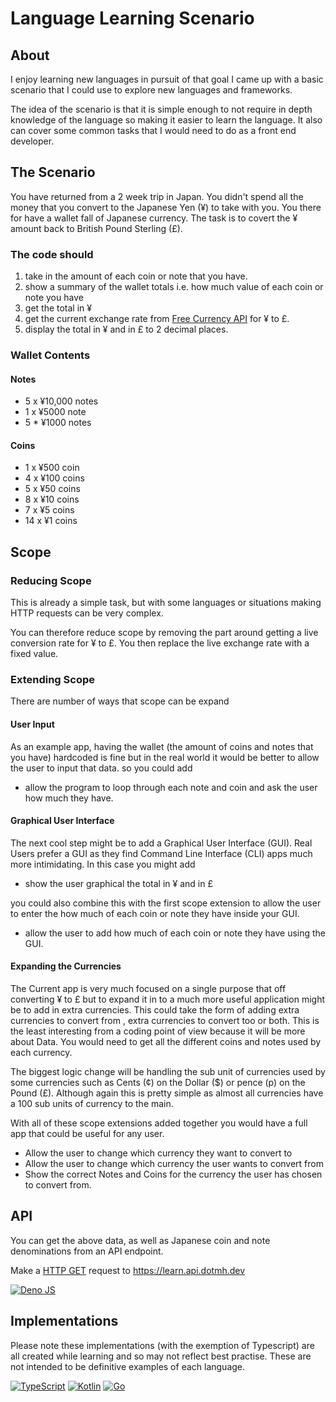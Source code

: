 # Language Learning Scenario

## About

I enjoy learning new languages in pursuit of that goal I came up with a basic scenario that I could use to explore new languages and frameworks.

The idea of the scenario is that it is simple enough to not require in depth knowledge of the language so making it easier to learn the language. It also can cover some common tasks that I would need to do as a front end developer.

## The Scenario

You have returned from a 2 week trip in Japan. You didn't spend all the money that you convert to the Japanese Yen (¥) to take with you. You there for have a wallet fall of Japanese currency. The task is to covert the ¥ amount back to British Pound Sterling (£).

### The code should

1. take in the amount of each coin or note that you have.
2. show a summary of the wallet totals i.e. how much value of each coin or note you have
3. get the total in ¥
4. get the current exchange rate from [Free Currency API](https://freecurrencyapi.com) for ¥ to £.
5. display the total in ¥ and in £ to 2 decimal places.

### Wallet Contents

#### Notes

- 5 x ¥10,000 notes
- 1 x ¥5000 note
- 5 \* ¥1000 notes

#### Coins

- 1 x ¥500 coin
- 4 x ¥100 coins
- 5 x ¥50 coins
- 8 x ¥10 coins
- 7 x ¥5 coins
- 14 x ¥1 coins

## Scope

### Reducing Scope

This is already a simple task, but with some languages or situations making HTTP requests can be very complex.

You can therefore reduce scope by removing the part around getting a live conversion rate for ¥ to £.
You then replace the live exchange rate with a fixed value.

### Extending Scope

There are number of ways that scope can be expand

#### User Input

As an example app, having the wallet (the amount of coins and notes that you have) hardcoded is fine
but in the real world it would be better to allow the user to input that data. so you could add

- allow the program to loop through each note and coin and ask the user how much they have.

#### Graphical User Interface

The next cool step might be to add a Graphical User Interface (GUI). Real Users prefer a GUI as they find Command Line Interface (CLI) apps much more intimidating. In this case you might add

- show the user graphical the total in ¥ and in £

you could also combine this with the first scope extension to allow the user to enter the how much of
each coin or note they have inside your GUI.

- allow the user to add how much of each coin or note they have using the GUI.

#### Expanding the Currencies

The Current app is very much focused on a single purpose that off converting ¥ to £ but to expand it
in to a much more useful application might be to add in extra currencies. This could take the form of
adding extra currencies to convert from , extra currencies to convert too or both. This is the least
interesting from a coding point of view because it will be more about Data. You would need to get
all the different coins and notes used by each currency.

The biggest logic change will be handling the sub unit of currencies used by some currencies such as
Cents (¢) on the Dollar ($) or pence (p) on the Pound (£). Although again this is pretty simple as almost all
currencies have a 100 sub units of currency to the main.

With all of these scope extensions added together you would have a full app that could be useful for
any user.

- Allow the user to change which currency they want to convert to
- Allow the user to change which currency the user wants to convert from
- Show the correct Notes and Coins for the currency the user has chosen to convert from.

## API

You can get the above data, as well as Japanese coin and note denominations from an API endpoint.

Make a [HTTP GET](https://developer.mozilla.org/en-US/docs/Web/HTTP/Methods/GET)
request to <https://learn.api.dotmh.dev>

[![Deno JS](https://img.shields.io/badge/deno%20js-000000?style=for-the-badge&logo=deno&logoColor=white)](/support/api/api.ts)

## Implementations

Please note these implementations (with the exemption of Typescript) are all created while learning and so may not reflect best practise. These are not intended to be definitive examples of each language.

[![TypeScript](https://img.shields.io/badge/typescript-%23007ACC.svg?style=for-the-badge&logo=typescript&logoColor=white)](/typescript/node/index.ts)
[![Kotlin](https://img.shields.io/badge/kotlin-%237F52FF.svg?style=for-the-badge&logo=kotlin&logoColor=white)](/kotlin/currency-convertor/src/main/kotlin/Main.kt)
[![Go](https://img.shields.io/badge/go-%2300ADD8.svg?style=for-the-badge&logo=go&logoColor=white)](/go/currency.go)
